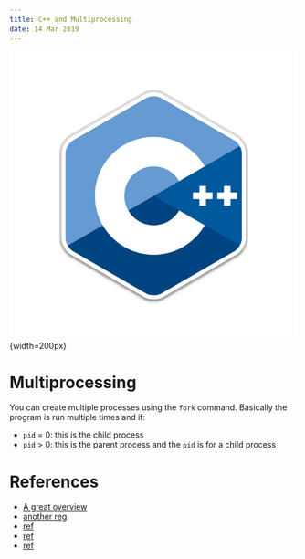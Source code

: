 ```yaml
---
title: C++ and Multiprocessing
date: 14 Mar 2019
---
```


![](pics/cpp.png){width=200px}

# Multiprocessing

You can create multiple processes using the `fork` command. Basically the program is
run multiple times and if:

- `pid` = 0: this is the child process
- `pid` > 0: this is the parent process and the `pid` is for a child process

<script src="https://gist.github.com/walchko/72a0c837e8de32bd0173097bbea97395.js"></script>

# References

- [A great overview](static/multiprocessing.pdf)
- [another reg](https://www.usna.edu/Users/cs/aviv/classes/ic221/s16/lec/14/lec.html)
- [ref](https://ece.uwaterloo.ca/~dwharder/icsrts/Tutorials/fork_exec/)
- [ref](http://timmurphy.org/2014/04/26/using-fork-in-cc-a-minimum-working-example/)
- [ref](http://thispointer.com/creating-a-new-process-using-fork-tutorial-example/)
